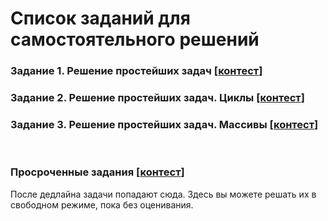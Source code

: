 # Список заданий для самостоятельного решений

### Задание 1. Решение простейших задач [[контест](https://contest.yandex.ru/contest/44222/enter/)]

### Задание 2. Решение простейших задач. Циклы [[контест](https://contest.yandex.ru/contest/44381/enter/)]

### Задание 3. Решение простейших задач. Массивы [[контест](https://contest.yandex.ru/contest/44646/enter/)]

<br>

### Просроченные задания [[контест](https://contest.yandex.ru/contest/44649/enter/)]

После дедлайна задачи попадают сюда. Здесь вы можете решать их в свободном режиме, пока без оценивания.
